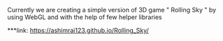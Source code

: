 Currently we are creating a simple version of 3D game " Rolling Sky " by using WebGL and with the help of few helper libraries 


***link: https://ashimrai123.github.io/Rolling_Sky/

